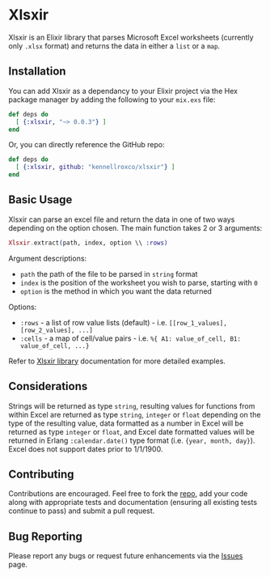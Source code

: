 # Xlsxir

Xlsxir is an Elixir library that parses Microsoft Excel worksheets (currently only 
`.xlsx` format) and returns the data in either a `list` or a `map`. 

## Installation

You can add Xlsxir as a dependancy to your Elixir project via the Hex package manager by adding the following to your `mix.exs` file: 

```elixir
def deps do
  [ {:xlsxir, "~> 0.0.3"} ]
end
```

Or, you can directly reference the GitHub repo:

```elixir
def deps do
  [ {:xlsxir, github: "kennellroxco/xlsxir"} ]
end
```

## Basic Usage

Xlsxir can parse an excel file and return the data in one of two ways depending on the option chosen. The main function takes 2 or 3 arguments:

```elixir
Xlsxir.extract(path, index, option \\ :rows)
```

Argument descriptions:
- `path` the path of the file to be parsed in `string` format
- `index` is the position of the worksheet you wish to parse, starting with `0`
- `option` is the method in which you want the data returned

Options:
  - `:rows` - a list of row value lists (default) - i.e. `[[row_1_values], [row_2_values], ...] `
  - `:cells` - a map of cell/value pairs - i.e. `%{ A1: value_of_cell, B1: value_of_cell, ...}`

Refer to [Xlsxir library](https://hexdocs.pm/xlsxir/index.html) documentation for more detailed examples. 

## Considerations

Strings will be returned as type `string`, resulting values for functions from within Excel are returned as type `string`, `integer` or `float` depending on the type of the resulting value, data formatted as a number in Excel will be returned as type `integer` or `float`, and Excel date formatted values will be returned in Erlang `:calendar.date()` type format (i.e. `{year, month, day}`). Excel does not support dates prior to 1/1/1900.

## Contributing

Contributions are encouraged. Feel free to fork the [repo](https://github.com/kennellroxco/xlsxir), add your code along with appropriate tests and documentation (ensuring all existing tests continue to pass) and submit a pull request. 

## Bug Reporting

Please report any bugs or request future enhancements via the [Issues](https://github.com/kennellroxco/xlsxir/issues) page. 
